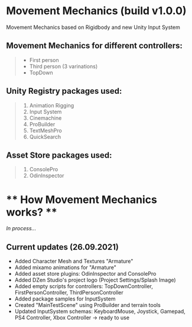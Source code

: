 # Movement Mechanics (build v1.0.0)

Movement Mechanics based on Rigidbody and new Unity Input System

## Movement Mechanics for different controllers: 
> * First person
> * Third person (3 varinations)
> * TopDown


## **Unity Registry packages used:**
> 1. Animation Rigging
> 2. Input System
> 3. Cinemachine
> 4. ProBuilder
> 5. TextMeshPro
> 6. QuickSearch

## **Asset Store packages used:**
> 1. ConsolePro
> 2. OdinInspector

# ** How Movement Mechanics works? **

*In process...*

## Current updates (26.09.2021)

* Added Character Mesh and Textures "Armature"
* Added mixamo animations for "Armature"
* Added asset store plugins: OdinInspector and ConsolePro
* Added DZen Studio's project logo (Project Settings/Splash Image)
* Added empty scripts for controllers: TopDownController, FirstPersonController, ThirdPersonController
* Added package samples for InputSystem
* Created "MainTestScene" using ProBuilder and terrain tools
* Updated InputSystem schemas: KeyboardMouse, Joystick, Gamepad, PS4 Controller, Xbox Controller -> ready to use
